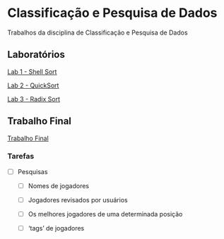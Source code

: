 # Classificação e Pesquisa de Dados
Trabalhos da disciplina de Classificação e Pesquisa de Dados
&nbsp;

## Laboratórios
[Lab 1 - Shell Sort](lab1/lab1-2023.pdf)
&nbsp;
  
[Lab 2 - QuickSort](lab2/lab2-2023.pdf)
&nbsp;
  
[Lab 3 - Radix Sort](lab3/lab3-2023-1.pdf)

## Trabalho Final
[Trabalho Final](TrabFinal/Trabalho%20final%20FIFA21.pdf)

### Tarefas
- [ ] Pesquisas
  - [ ]  Nomes de jogadores
  - [ ]  Jogadores revisados por usuários
  - [ ]  Os melhores jogadores de uma determinada posição
  - [ ]  ‘tags’ de jogadores


